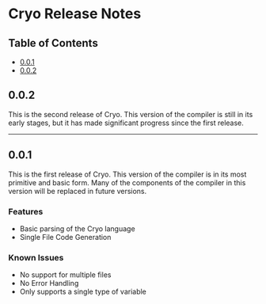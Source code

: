 # Cryo Release Notes

## Table of Contents
- [0.0.1](#001)
- [0.0.2](#002)

## 0.0.2
This is the second release of Cryo. This version of the compiler is still in its early stages, but it has made significant progress since the first release.

---

## 0.0.1
This is the first release of Cryo. This version of the compiler is in its most primitive and basic form. Many of the components of the compiler in this version will be replaced in future versions.

### Features
- Basic parsing of the Cryo language
- Single File Code Generation

### Known Issues
- No support for multiple files
- No Error Handling
- Only supports a single type of variable
